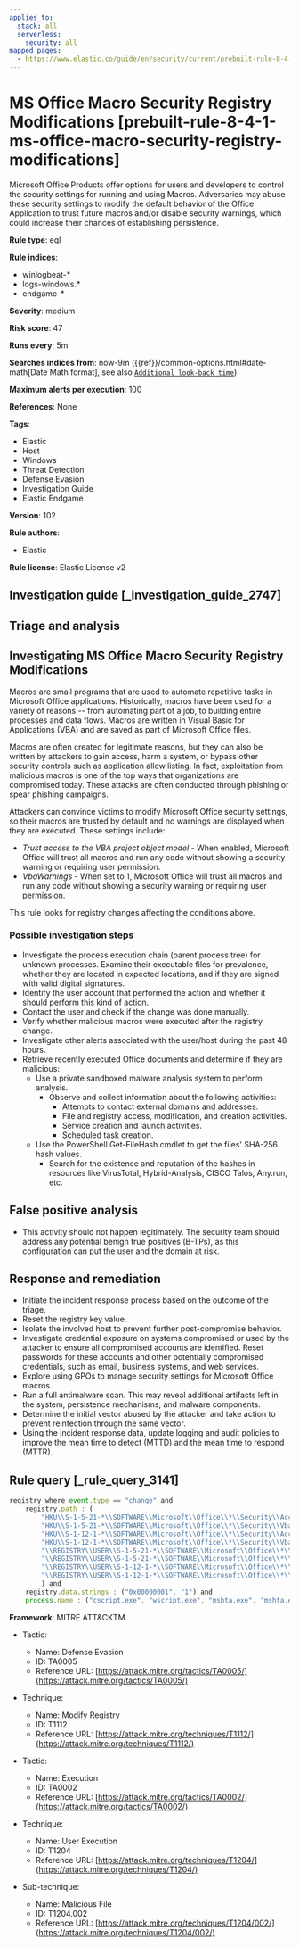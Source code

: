 ```yaml
---
applies_to:
  stack: all
  serverless:
    security: all
mapped_pages:
  - https://www.elastic.co/guide/en/security/current/prebuilt-rule-8-4-1-ms-office-macro-security-registry-modifications.html
---
```


# MS Office Macro Security Registry Modifications [prebuilt-rule-8-4-1-ms-office-macro-security-registry-modifications]

Microsoft Office Products offer options for users and developers to control the security settings for running and using Macros. Adversaries may abuse these security settings to modify the default behavior of the Office Application to trust future macros and/or disable security warnings, which could increase their chances of establishing persistence.

**Rule type**: eql

**Rule indices**:

* winlogbeat-*
* logs-windows.*
* endgame-*

**Severity**: medium

**Risk score**: 47

**Runs every**: 5m

**Searches indices from**: now-9m ({{ref}}/common-options.html#date-math[Date Math format], see also [`Additional look-back time`](docs-content://solutions/security/detect-and-alert/create-detection-rule.md#rule-schedule))

**Maximum alerts per execution**: 100

**References**: None

**Tags**:

* Elastic
* Host
* Windows
* Threat Detection
* Defense Evasion
* Investigation Guide
* Elastic Endgame

**Version**: 102

**Rule authors**:

* Elastic

**Rule license**: Elastic License v2

## Investigation guide [_investigation_guide_2747]

## Triage and analysis

## Investigating MS Office Macro Security Registry Modifications

Macros are small programs that are used to automate repetitive tasks in Microsoft Office applications.
Historically, macros have been used for a variety of reasons -- from automating part of a job, to
building entire processes and data flows. Macros are written in Visual Basic for Applications (VBA) and are saved as
part of Microsoft Office files.

Macros are often created for legitimate reasons, but they can also be written by attackers to gain access, harm a
system, or bypass other security controls such as application allow listing. In fact, exploitation from malicious macros
is one of the top ways that organizations are compromised today. These attacks are often conducted through phishing or
spear phishing campaigns.

Attackers can convince victims to modify Microsoft Office security settings, so their macros are trusted by default and
no warnings are displayed when they are executed. These settings include:

* *Trust access to the VBA project object model* - When enabled, Microsoft Office will trust all macros and run any code
without showing a security warning or requiring user permission.
* *VbaWarnings* - When set to 1, Microsoft Office will trust all macros and run any code without showing a security
warning or requiring user permission.

This rule looks for registry changes affecting the conditions above.

### Possible investigation steps

- Investigate the process execution chain (parent process tree) for unknown processes. Examine their executable files
for prevalence, whether they are located in expected locations, and if they are signed with valid digital signatures.
- Identify the user account that performed the action and whether it should perform this kind of action.
- Contact the user and check if the change was done manually.
- Verify whether malicious macros were executed after the registry change.
- Investigate other alerts associated with the user/host during the past 48 hours.
- Retrieve recently executed Office documents and determine if they are malicious:
  - Use a private sandboxed malware analysis system to perform analysis.
    - Observe and collect information about the following activities:
      - Attempts to contact external domains and addresses.
      - File and registry access, modification, and creation activities.
      - Service creation and launch activities.
      - Scheduled task creation.
  - Use the PowerShell Get-FileHash cmdlet to get the files' SHA-256 hash values.
    - Search for the existence and reputation of the hashes in resources like VirusTotal, Hybrid-Analysis, CISCO Talos, Any.run, etc.

## False positive analysis

- This activity should not happen legitimately. The security team should address any potential benign true
positives (B-TPs), as this configuration can put the user and the domain at risk.

## Response and remediation

- Initiate the incident response process based on the outcome of the triage.
- Reset the registry key value.
- Isolate the involved host to prevent further post-compromise behavior.
- Investigate credential exposure on systems compromised or used by the attacker to ensure all compromised accounts are
identified. Reset passwords for these accounts and other potentially compromised credentials, such as email, business
systems, and web services.
- Explore using GPOs to manage security settings for Microsoft Office macros.
- Run a full antimalware scan. This may reveal additional artifacts left in the system, persistence mechanisms, and
malware components.
- Determine the initial vector abused by the attacker and take action to prevent reinfection through the same vector.
- Using the incident response data, update logging and audit policies to improve the mean time to detect (MTTD) and the
mean time to respond (MTTR).

## Rule query [_rule_query_3141]

```js
registry where event.type == "change" and
    registry.path : (
        "HKU\\S-1-5-21-*\\SOFTWARE\\Microsoft\\Office\\*\\Security\\AccessVBOM",
        "HKU\\S-1-5-21-*\\SOFTWARE\\Microsoft\\Office\\*\\Security\\VbaWarnings",
        "HKU\\S-1-12-1-*\\SOFTWARE\\Microsoft\\Office\\*\\Security\\AccessVBOM",
        "HKU\\S-1-12-1-*\\SOFTWARE\\Microsoft\\Office\\*\\Security\\VbaWarnings",
        "\\REGISTRY\\USER\\S-1-5-21-*\\SOFTWARE\\Microsoft\\Office\\*\\Security\\AccessVBOM",
        "\\REGISTRY\\USER\\S-1-5-21-*\\SOFTWARE\\Microsoft\\Office\\*\\Security\\VbaWarnings",
        "\\REGISTRY\\USER\\S-1-12-1-*\\SOFTWARE\\Microsoft\\Office\\*\\Security\\AccessVBOM",
        "\\REGISTRY\\USER\\S-1-12-1-*\\SOFTWARE\\Microsoft\\Office\\*\\Security\\VbaWarnings"
        ) and
    registry.data.strings : ("0x00000001", "1") and
    process.name : ("cscript.exe", "wscript.exe", "mshta.exe", "mshta.exe", "winword.exe", "excel.exe")
```

**Framework**: MITRE ATT&CKTM

* Tactic:

    * Name: Defense Evasion
    * ID: TA0005
    * Reference URL: [https://attack.mitre.org/tactics/TA0005/](https://attack.mitre.org/tactics/TA0005/)

* Technique:

    * Name: Modify Registry
    * ID: T1112
    * Reference URL: [https://attack.mitre.org/techniques/T1112/](https://attack.mitre.org/techniques/T1112/)

* Tactic:

    * Name: Execution
    * ID: TA0002
    * Reference URL: [https://attack.mitre.org/tactics/TA0002/](https://attack.mitre.org/tactics/TA0002/)

* Technique:

    * Name: User Execution
    * ID: T1204
    * Reference URL: [https://attack.mitre.org/techniques/T1204/](https://attack.mitre.org/techniques/T1204/)

* Sub-technique:

    * Name: Malicious File
    * ID: T1204.002
    * Reference URL: [https://attack.mitre.org/techniques/T1204/002/](https://attack.mitre.org/techniques/T1204/002/)




